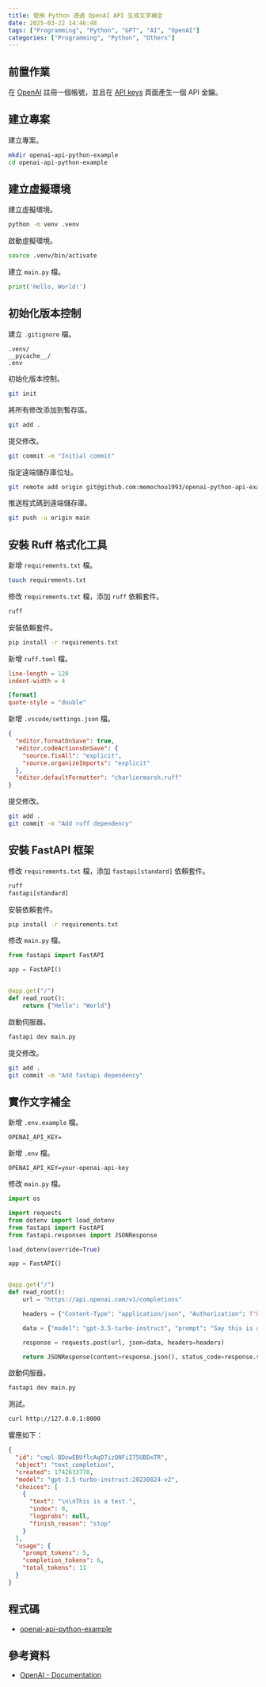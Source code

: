 ```yaml
---
title: 使用 Python 透過 OpenAI API 生成文字補全
date: 2025-03-22 14:46:48
tags: ["Programming", "Python", "GPT", "AI", "OpenAI"]
categories: ["Programming", "Python", "Others"]
---
```


## 前置作業

在 [OpenAI](https://openai.com/api/) 註冊一個帳號，並且在 [API keys](https://platform.openai.com/settings/organization/api-keys) 頁面產生一個 API 金鑰。

## 建立專案

建立專案。

```bash
mkdir openai-api-python-example
cd openai-api-python-example
```

## 建立虛擬環境

建立虛擬環境。

```bash
python -m venv .venv
```

啟動虛擬環境。

```bash
source .venv/bin/activate
```

建立 `main.py` 檔。

```py
print('Hello, World!')
```

## 初始化版本控制

建立 `.gitignore` 檔。

```env
.venv/
__pycache__/
.env
```

初始化版本控制。

```bash
git init
```

將所有修改添加到暫存區。

```bash
git add .
```

提交修改。

```bash
git commit -m "Initial commit"
```

指定遠端儲存庫位址。

```bash
git remote add origin git@github.com:memochou1993/openai-python-api-example.git
```

推送程式碼到遠端儲存庫。

```bash
git push -u origin main
```

## 安裝 Ruff 格式化工具

新增 `requirements.txt` 檔。

```bash
touch requirements.txt
```

修改 `requirements.txt` 檔，添加 `ruff` 依賴套件。

```txt
ruff
```

安裝依賴套件。

```bash
pip install -r requirements.txt
```

新增 `ruff.toml` 檔。

```toml
line-length = 120
indent-width = 4

[format]
quote-style = "double"
```

新增 `.vscode/settings.json` 檔。

```json
{
  "editor.formatOnSave": true,
  "editor.codeActionsOnSave": {
    "source.fixAll": "explicit",
    "source.organizeImports": "explicit"
  },
  "editor.defaultFormatter": "charliermarsh.ruff"
}
```

提交修改。

```bash
git add .
git commit -m "Add ruff dependency"
```

## 安裝 FastAPI 框架

修改 `requirements.txt` 檔，添加 `fastapi[standard]` 依賴套件。

```txt
ruff
fastapi[standard]
```

安裝依賴套件。

```bash
pip install -r requirements.txt
```

修改 `main.py` 檔。

```py
from fastapi import FastAPI

app = FastAPI()


@app.get("/")
def read_root():
    return {"Hello": "World"}
```

啟動伺服器。

```bash
fastapi dev main.py
```

提交修改。

```bash
git add .
git commit -m "Add fastapi dependency"
```

## 實作文字補全

新增 `.env.example` 檔。

```env
OPENAI_API_KEY=
```

新增 `.env` 檔。

```env
OPENAI_API_KEY=your-openai-api-key
```

修改 `main.py` 檔。

```py
import os

import requests
from dotenv import load_dotenv
from fastapi import FastAPI
from fastapi.responses import JSONResponse

load_dotenv(override=True)

app = FastAPI()


@app.get("/")
def read_root():
    url = "https://api.openai.com/v1/completions"

    headers = {"Content-Type": "application/json", "Authorization": f"Bearer {os.getenv('OPENAI_API_KEY')}"}

    data = {"model": "gpt-3.5-turbo-instruct", "prompt": "Say this is a test", "max_tokens": 7, "temperature": 0}

    response = requests.post(url, json=data, headers=headers)

    return JSONResponse(content=response.json(), status_code=response.status_code)
```

啟動伺服器。

```bash
fastapi dev main.py
```

測試。

```bash
curl http://127.0.0.1:8000
```

響應如下：

```json
{
  "id": "cmpl-BDowEBUflcAqD7izQNFiI75UBDxTR",
  "object": "text_completion",
  "created": 1742633770,
  "model": "gpt-3.5-turbo-instruct:20230824-v2",
  "choices": [
    {
      "text": "\n\nThis is a test.",
      "index": 0,
      "logprobs": null,
      "finish_reason": "stop"
    }
  ],
  "usage": {
    "prompt_tokens": 5,
    "completion_tokens": 6,
    "total_tokens": 11
  }
}
```

## 程式碼

- [openai-api-python-example](https://github.com/memochou1993/openai-api-python-example)

## 參考資料

- [OpenAI - Documentation](https://platform.openai.com/docs)
